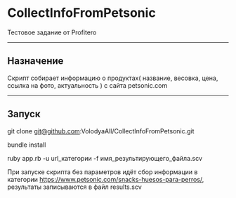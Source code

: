 # CollectInfoFromPetsonic
Тестовое задание от Profitero
***
## Назначение
Скрипт собирает информацию о продуктах( название, весовка, цена, ссылка на фото, актуальность ) с сайта petsonic.com
***
## Запуск
git clone git@github.com:VolodyaAll/CollectInfoFromPetsonic.git

bundle install

ruby app.rb -u url_категории -f имя_результирующего_файла.scv

При запуске скрипта без параметров идёт сбор информации в категории https://www.petsonic.com/snacks-huesos-para-perros/, результаты записываются в файл results.scv

